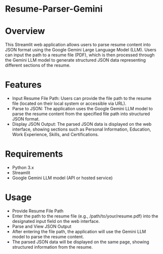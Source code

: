# Resume-Parser-Gemini

# Overview
This Streamlit web application allows users to parse resume content into JSON format using the Google Gemini Large Language Model (LLM). Users can input the path to a resume file (PDF), which is then processed through the Gemini LLM model to generate structured JSON data representing different sections of the resume.

# Features
- Input Resume File Path: Users can provide the file path to the resume file (located on their local system or accessible via URL).
- Parse to JSON: The application uses the Google Gemini LLM model to parse the resume content from the specified file path into structured JSON format.
- Display JSON Output: The parsed JSON data is displayed on the web interface, showing sections such as Personal Information, Education, Work Experience, Skills, and Certifications.

# Requirements
- Python 3.x
- Streamlit
- Google Gemini LLM model (API or hosted service)

# Usage
- Provide Resume File Path
- Enter the path to the resume file (e.g., /path/to/your/resume.pdf) into the designated input field on the web interface.
- Parse and View JSON Output
- After entering the file path, the application will use the Gemini LLM model to parse the resume content.
- The parsed JSON data will be displayed on the same page, showing structured information from the resume.
